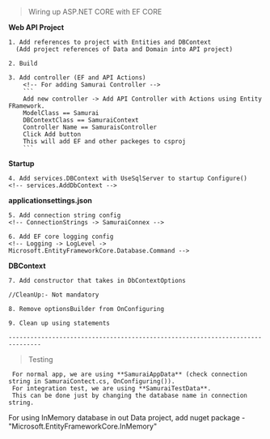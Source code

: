 > Wiring up ASP.NET CORE with EF CORE

**Web API Project**

    1. Add references to project with Entities and DBContext 
      (Add project references of Data and Domain into API project)

    2. Build

    3. Add controller (EF and API Actions)
        <!-- For adding Samurai Controller -->
        ```
        Add new controller -> Add API Controller with Actions using Entity FRamework.
        ModelClass == Samurai
        DBContextClass == SamuraiContext
        Controller Name == SamuraisController
        Click Add button
        This will add EF and other packeges to csproj
        ```

**Startup**

    4. Add services.DBContext with UseSqlServer to startup Configure()
    <!-- services.AddDbContext -->

**applicationsettings.json**

    5. Add connection string config
    <!-- ConnectionStrings -> SamuraiConnex -->

    6. Add EF core logging config
    <!-- Logging -> LogLevel -> Microsoft.EntityFrameworkCore.Database.Command -->

**DBContext**

    7. Add constructor that takes in DbContextOptions

    //CleanUp:- Not mandatory

    8. Remove optionsBuilder from OnConfiguring

    9. Clean up using statements

    -------------------------------------------------------------------------------

> Testing

```
 For normal app, we are using **SamuraiAppData** (check connection string in SamuraiContect.cs, OnConfiguring()).
 For integration test, we are using **SamuraiTestData**.
 This can be done just by changing the database name in connection string.
 ```

 For using InMemory database in out Data project, add nuget package - "Microsoft.EntityFrameworkCore.InMemory"

 